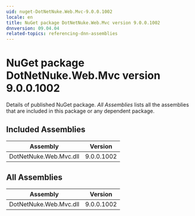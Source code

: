 ```yaml
---
uid: nuget-DotNetNuke.Web.Mvc-9.0.0.1002
locale: en
title: NuGet package DotNetNuke.Web.Mvc version 9.0.0.1002
dnnversion: 09.04.04
related-topics: referencing-dnn-assemblies
---
```


# NuGet package DotNetNuke.Web.Mvc version 9.0.0.1002
Details of published NuGet package.
*All Assemblies* lists all the assemblies that are included in this package or any dependent package.

## Included Assemblies

|Assembly|Version|
|---|---|
|DotNetNuke.Web.Mvc.dll|9.0.0.1002|

## All Assemblies

|Assembly|Version|
|---|---|
|DotNetNuke.Web.Mvc.dll|9.0.0.1002|

